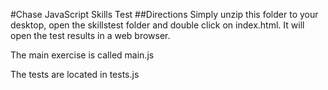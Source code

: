 #Chase JavaScript Skills Test
##Directions
Simply unzip this folder to your desktop, open the skillstest folder and double click on index.html.  It will open the test results in a web browser.

The main exercise is called main.js

The tests are located in tests.js
